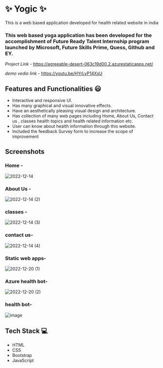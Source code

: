 # ✨ Yogic  ✨

This is a web based application developed for health related website in india

### This web based yoga application has been developed for the accomplishment of Future Ready Talent Internship program launched by Microsoft, Future Skills Prime, Quess, Github and EY.


*Project Link* - https://agreeable-desert-063c19d00.2.azurestaticapps.net/


*demo vedio link* - https://youtu.be/HYrLyP14XsU

## Features and Functionalities 😃

- Interactive and responsive UI.
- Has many graphical and visual innovative effects.
- Have an aesthetically pleasing visual design and architecture.
- Has collection of many web pages including Home, About Us, Contact us , classes health topics and health related information etc.
- User can know about health information through this website.
- Included the feedback Survey form to increase the scope of improvement 

## Screenshots

 

### Home -

   ![2022-12-14](https://user-images.githubusercontent.com/115459156/207517316-79b73b01-3323-453b-92da-06e5ca5bcf75.png)


### About Us -


![2022-12-14 (2)](https://user-images.githubusercontent.com/115459156/207517559-8a228585-f4e1-4bb0-bfdd-78f6c7f9e11e.png)


### classes -


![2022-12-14 (3)](https://user-images.githubusercontent.com/115459156/207517695-811ffe1e-9552-472d-b229-906c07074fbd.png)

### contact us-




![2022-12-14 (4)](https://user-images.githubusercontent.com/115459156/207518965-f7c40e12-1c99-4b94-9d2e-71544010f63e.png)



### Static web apps-



![2022-12-20 (1)](https://user-images.githubusercontent.com/115459156/208698590-d39802d4-f301-4180-b3b5-3924a86aef0d.png)



### Azure health bot-



![2022-12-20 (2)](https://user-images.githubusercontent.com/115459156/208698800-f477870d-bb1e-4fa7-a3b9-dd79a8d99f9b.png)


### health bot-




![image](https://user-images.githubusercontent.com/115459156/207524361-8feffe34-45a8-41f4-9e43-b70561b854b2.png)




## Tech Stack 💻


- HTML
- CSS
- Bootstrap
- JavaScript
